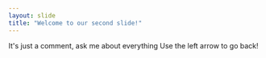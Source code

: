 ```yaml
---
layout: slide
title: "Welcome to our second slide!"
---
```

It's just a comment, ask me about everything
Use the left arrow to go back!
